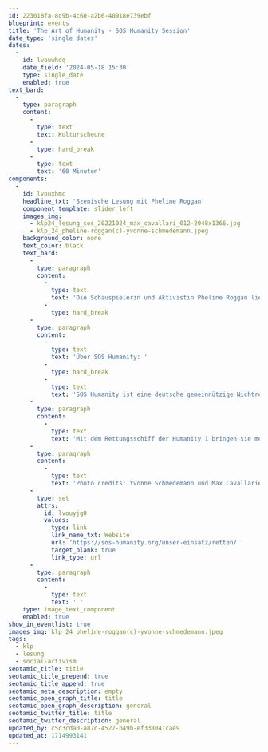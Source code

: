 ```yaml
---
id: 223018fa-8c9b-4c60-a2b6-40918e739ebf
blueprint: events
title: 'The Art of Humanity - SOS Humanity Session'
date_type: 'single dates'
dates:
  -
    id: lvouwhdq
    date_field: '2024-05-18 15:30'
    type: single_date
    enabled: true
text_bard:
  -
    type: paragraph
    content:
      -
        type: text
        text: Kulturscheune
      -
        type: hard_break
      -
        type: text
        text: '60 Minuten'
components:
  -
    id: lvouxhmc
    headline_txt: 'Szenische Lesung mit Pheline Roggan'
    component_template: slider_left
    images_img:
      - klp24_lesung_sos_20221024_max_cavallari_012-2048x1366.jpg
      - klp_24_pheline-roggan(c)-yvonne-schmedemann.jpeg
    background_color: none
    text_color: black
    text_bard:
      -
        type: paragraph
        content:
          -
            type: text
            text: 'Die Schauspielerin und Aktivistin Pheline Roggan liest Protokolle von Geretteten und Retter*innen der Hilfsorganisation “SOS Humanity”. Diese erzählen Eindrücklich die Schicksale der Menschen die viel zu häufig nur als Zahlen in anonymen Statistiken auftauchen. '
          -
            type: hard_break
      -
        type: paragraph
        content:
          -
            type: text
            text: 'Über SOS Humanity: '
          -
            type: hard_break
          -
            type: text
            text: 'SOS Humanity ist eine deutsche gemeinnützige Nichtregierungsorganisation, die Seenotrettung im Mittelmeer organisiert und die Konsequenzen der Abschottungspolitik der EU aufzeigen will. '
      -
        type: paragraph
        content:
          -
            type: text
            text: 'Mit dem Rettungsschiff der Humanity 1 bringen sie mehr Menschlichkeit aufs Mittelmeer. Sie retten Menschen, die Schutz vor dem Ertrinken suchen, versorgen sie an Bord und bringen sie sicher an Land.'
      -
        type: paragraph
        content:
          -
            type: text
            text: 'Photo credits: Yvonne Schmedemann und Max Cavallarie / SOS Humanity'
      -
        type: set
        attrs:
          id: lvouyjg0
          values:
            type: link
            link_name_txt: Website
            url: 'https://sos-humanity.org/unser-einsatz/retten/ '
            target_blank: true
            link_type: url
      -
        type: paragraph
        content:
          -
            type: text
            text: ' '
    type: image_text_component
    enabled: true
show_in_eventlist: true
images_img: klp_24_pheline-roggan(c)-yvonne-schmedemann.jpeg
tags:
  - klp
  - lesung
  - social-artivism
seotamic_title: title
seotamic_title_prepend: true
seotamic_title_append: true
seotamic_meta_description: empty
seotamic_open_graph_title: title
seotamic_open_graph_description: general
seotamic_twitter_title: title
seotamic_twitter_description: general
updated_by: c5c3cda0-a87c-4527-b49b-ef338041cae9
updated_at: 1714993141
---
```

